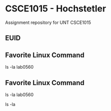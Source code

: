 # CSCE1015 - Hochstetler
Assignment repository for UNT CSCE1015
## EUID

## Favorite Linux Command
ls -la
lab0560

## Favorite Linux Command
ls -la
lab0560

ls -la


